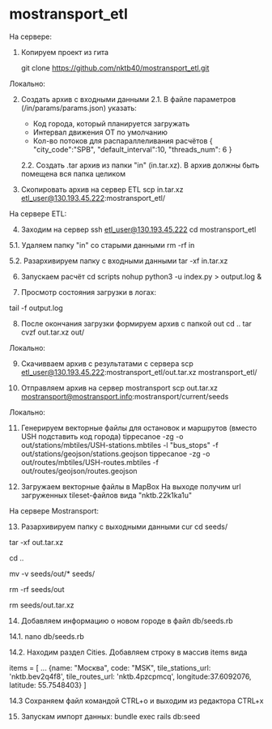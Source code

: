 # mostransport_etl

На сервере:

1. Копируем проект из гита

   git clone https://github.com/nktb40/mostransport_etl.git


Локально:

2. Создать архив с входными данными
   2.1. В файле параметров (/in/params/params.json) указать:
    - Код города, который планируется загружать
    - Интервал движения ОТ по умолчанию
    - Кол-во потоков для распараллеливания расчётов
      {
         "city_code":"SPB",
         "default_interval":10,
         "threads_num": 6
      }
   
   2.2. Создать .tar архив из папки "in" (in.tar.xz). В архив должны быть помещена вся папка целиком 

3. Скопировать архив на сервер ETL
scp in.tar.xz etl_user@130.193.45.222:mostransport_etl/


На сервере ETL:

4. Заходим на сервер
ssh etl_user@130.193.45.222
cd mostransport_etl

5.1. Удаляем папку "in" со старыми данными
rm -rf in

5.2. Разархивируем папку с входными данными
tar -xf in.tar.xz

6. Запускаем расчёт
cd scripts
nohup python3 -u index.py > output.log &

7. Просмотр состояния загрузки в логах:

tail -f output.log

8. После окончания загрузки формируем архив с папкой out
cd ..
tar cvzf out.tar.xz out/


Локально:

9. Скачивваем архив с результатами с сервера
scp etl_user@130.193.45.222:mostransport_etl/out.tar.xz mostransport_etl/

10. Отправляем архив на сервер mostransport
scp out.tar.xz mostransport@mostransport.info:mostransport/current/seeds


Локально:

11. Генерируем векторные файлы для остановок и маршрутов (вместо USH подставить код города)
tippecanoe -zg -o out/stations/mbtiles/USH-stations.mbtiles -l "bus_stops" -f out/stations/geojson/stations.geojson
tippecanoe -zg -o out/routes/mbtiles/USH-routes.mbtiles -f out/routes/geojson/routes.geojson

12. Загружаем векторные файлы в MapBox
На выходе получим url загруженных tileset-файлов вида "nktb.22k1ka1u"

На сервере Mostransport:

13. Разархивируем папку с выходными данными
cur
cd seeds/

tar -xf out.tar.xz

cd ..

mv -v seeds/out/* seeds/

rm -rf seeds/out

rm seeds/out.tar.xz

14. Добавляем информацию о новом городе в файл db/seeds.rb

14.1. nano db/seeds.rb

14.2. Находим раздел Cities. Добавляем строку в массив items вида

items = [
  ...
  {name: "Москва", code: "MSK", tile_stations_url: 'nktb.bev2q4f8', tile_routes_url: 'nktb.4pzcpmcq', longitude:37.6092076, latitude: 55.7548403}
]

14.3 Сохраняем файл командой CTRL+o 
     и выходим из редактора CTRL+x

15. Запускам импорт данных:
bundle exec rails db:seed

